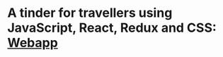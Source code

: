 # A tinder for travellers using JavaScript, React, Redux and CSS: [Webapp](https://travelbuddy-123.netlify.com)

